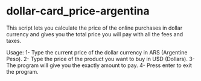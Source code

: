 # dollar-card_price-argentina
This script lets you calculate the price of the online purchases in dollar currency and gives you the total price you will pay with all the fees and taxes.


Usage: 
1- Type the current price of the dollar currency in ARS (Argentine Peso).
2- Type the price of the product you want to buy in U$D (Dollars).
3- The program will give you the exactly amount to pay.
4- Press enter to exit the program.
